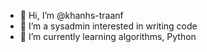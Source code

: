 - 👋 Hi, I’m @khanhs-traanf
- 👀 I’m a sysadmin interested in writing code
- 🌱 I’m currently learning algorithms, Python

<!---
tranquockhanhhh/tranquockhanhhh is a ✨ special ✨ repository because its `README.md` (this file) appears on your GitHub profile.
You can click the Preview link to take a look at your changes.
--->
